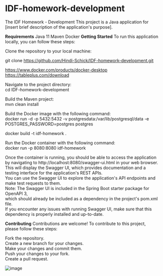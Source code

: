 # IDF-homework-development
The IDF Homework - Development
This project is a Java application for [insert brief description of the application's purpose].

**Requirements**
Java 11
Maven
Docker
**Getting Started**
To run this application locally, you can follow these steps:

Clone the repository to your local machine:

git clone https://github.com/Hindi-Schick/IDF-homework-development.git<br>

https://www.docker.com/products/docker-desktop<br>
https://tableplus.com/download<br>

Navigate to the project directory:<br>
cd IDF-homework-development<br>

Build the Maven project:<br>
mvn clean install<br>

Build the Docker image with the following command:<br>
docker run -d -p 5432:5432 -v postgresdata:/var/lib/postgresql/data -e POSTGRES_PASSWORD=postgres postgres

docker build -t idf-homework .<br>

Run the Docker container with the following command:<br>
docker run -p 8080:8080 idf-homework<br>

Once the container is running, you should be able to access the application by navigating to http://localhost:8080/swagger-ui.html in your web browser.<br>
This will display the Swagger UI, which provides documentation and a testing interface for the application's REST APIs.<br>
You can use the Swagger UI to explore the application's API endpoints and make test requests to them.<br>
Note: The Swagger UI is included in the Spring Boot starter package for OpenAPI 3, <br>
which should already be included as a dependency in the project's pom.xml file. <br>
If you encounter any issues with running Swagger UI, make sure that this dependency is properly installed and up-to-date.<br>


**Contributing**
Contributions are welcome! To contribute to this project, please follow these steps:<br>

Fork the repository.<br>
Create a new branch for your changes.<br>
Make your changes and commit them.<br>
Push your changes to your fork.<br>
Create a pull request.<br>

![image](https://github.com/Hindi-Schick/IDF-homework-development/assets/117584595/6f8840f1-4e29-4484-896c-949d599a48b8)

